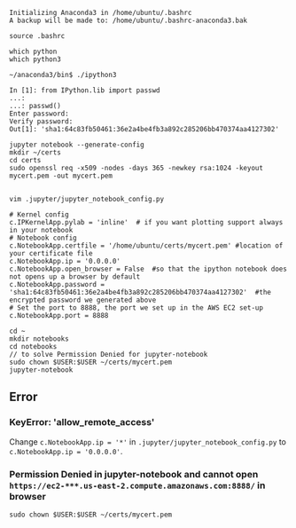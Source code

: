 ```
Initializing Anaconda3 in /home/ubuntu/.bashrc
A backup will be made to: /home/ubuntu/.bashrc-anaconda3.bak
```

```
source .bashrc

which python
which python3
```

```
~/anaconda3/bin$ ./ipython3

In [1]: from IPython.lib import passwd 
...:  
...: passwd()           
Enter password: 
Verify password: 
Out[1]: 'sha1:64c83fb50461:36e2a4be4fb3a892c285206bb470374aa4127302'
```

```
jupyter notebook --generate-config
mkdir ~/certs
cd certs
sudo openssl req -x509 -nodes -days 365 -newkey rsa:1024 -keyout mycert.pem -out mycert.pem
```

```

vim .jupyter/jupyter_notebook_config.py
```

```
# Kernel config
c.IPKernelApp.pylab = 'inline'  # if you want plotting support always in your notebook
# Notebook config
c.NotebookApp.certfile = '/home/ubuntu/certs/mycert.pem' #location of your certificate file
c.NotebookApp.ip = '0.0.0.0'
c.NotebookApp.open_browser = False  #so that the ipython notebook does not opens up a browser by default
c.NotebookApp.password = 'sha1:64c83fb50461:36e2a4be4fb3a892c285206bb470374aa4127302'  #the encrypted password we generated above
# Set the port to 8888, the port we set up in the AWS EC2 set-up
c.NotebookApp.port = 8888
```

```
cd ~
mkdir notebooks
cd notebooks
// to solve Permission Denied for jupyter-notebook
sudo chown $USER:$USER ~/certs/mycert.pem
jupyter-notebook
```


## Error

### KeyError: 'allow_remote_access'

Change `c.NotebookApp.ip = '*'` in `.jupyter/jupyter_notebook_config.py` to `c.NotebookApp.ip = '0.0.0.0'`.

### Permission Denied in jupyter-notebook and cannot open `https://ec2-***.us-east-2.compute.amazonaws.com:8888/` in browser

```
sudo chown $USER:$USER ~/certs/mycert.pem
```